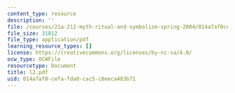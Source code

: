 ```yaml
---
content_type: resource
description: ''
file: /courses/21a-212-myth-ritual-and-symbolism-spring-2004/014a7af0cefafda0cac5c8eeca483b71_l2.pdf
file_size: 31812
file_type: application/pdf
learning_resource_types: []
license: https://creativecommons.org/licenses/by-nc-sa/4.0/
ocw_type: OCWFile
resourcetype: Document
title: l2.pdf
uid: 014a7af0-cefa-fda0-cac5-c8eeca483b71
---
```

